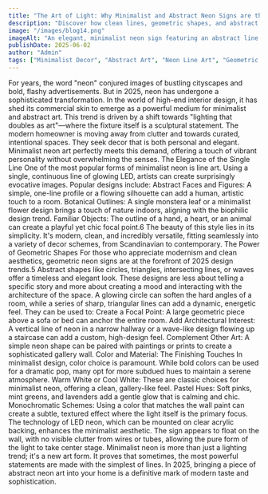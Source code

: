 ```yaml
---
title: "The Art of Light: Why Minimalist and Abstract Neon Signs are the Height of Sophistication in 2025"
description: "Discover how clean lines, geometric shapes, and abstract designs are transforming neon signs into elegant works of art for the modern home."
image: "/images/blog14.png"
imageAlt: "An elegant, minimalist neon sign featuring an abstract line art face, showcasing sophisticated modern interior design."
publishDate: 2025-06-02
author: "Admin"
tags: ["Minimalist Decor", "Abstract Art", "Neon Line Art", "Geometric Design", "Modern Interior Design", "Statement Lighting", "2025 Trends", "home"]
---
```

For years, the word "neon" conjured images of bustling cityscapes and bold, flashy advertisements. But in 2025, neon has undergone a sophisticated transformation. In the world of high-end interior design, it has shed its commercial skin to emerge as a powerful medium for minimalist and abstract art. This trend is driven by a shift towards "lighting that doubles as art"—where the fixture itself is a sculptural statement.
The modern homeowner is moving away from clutter and towards curated, intentional spaces. They seek decor that is both personal and elegant. Minimalist neon art perfectly meets this demand, offering a touch of vibrant personality without overwhelming the senses.
The Elegance of the Single Line
One of the most popular forms of minimalist neon is line art. Using a single, continuous line of glowing LED, artists can create surprisingly evocative images. Popular designs include:
Abstract Faces and Figures: A simple, one-line profile or a flowing silhouette can add a human, artistic touch to a room.
Botanical Outlines: A single monstera leaf or a minimalist flower design brings a touch of nature indoors, aligning with the biophilic design trend.
Familiar Objects: The outline of a hand, a heart, or an animal can create a playful yet chic focal point.6
The beauty of this style lies in its simplicity. It's modern, clean, and incredibly versatile, fitting seamlessly into a variety of decor schemes, from Scandinavian to contemporary.
The Power of Geometric Shapes
For those who appreciate modernism and clean aesthetics, geometric neon signs are at the forefront of 2025 design trends.5 Abstract shapes like circles, triangles, intersecting lines, or waves offer a timeless and elegant look.
These designs are less about telling a specific story and more about creating a mood and interacting with the architecture of the space. A glowing circle can soften the hard angles of a room, while a series of sharp, triangular lines can add a dynamic, energetic feel. They can be used to:
Create a Focal Point: A large geometric piece above a sofa or bed can anchor the entire room.
Add Architectural Interest: A vertical line of neon in a narrow hallway or a wave-like design flowing up a staircase can add a custom, high-design feel.
Complement Other Art: A simple neon shape can be paired with paintings or prints to create a sophisticated gallery wall.
Color and Material: The Finishing Touches
In minimalist design, color choice is paramount. While bold colors can be used for a dramatic pop, many opt for more subdued hues to maintain a serene atmosphere.
Warm White or Cool White: These are classic choices for minimalist neon, offering a clean, gallery-like feel.
Pastel Hues: Soft pinks, mint greens, and lavenders add a gentle glow that is calming and chic.
Monochromatic Schemes: Using a color that matches the wall paint can create a subtle, textured effect where the light itself is the primary focus.
The technology of LED neon, which can be mounted on clear acrylic backing, enhances the minimalist aesthetic. The sign appears to float on the wall, with no visible clutter from wires or tubes, allowing the pure form of the light to take center stage.
Minimalist neon is more than just a lighting trend; it's a new art form. It proves that sometimes, the most powerful statements are made with the simplest of lines. In 2025, bringing a piece of abstract neon art into your home is a definitive mark of modern taste and sophistication.
